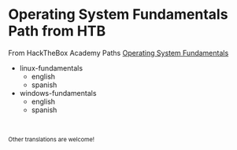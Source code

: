 # Operating System Fundamentals Path from HTB

From HackTheBox Academy Paths
[Operating System Fundamentals](https://academy.hackthebox.com/paths)

- linux-fundamentals
    - english
    - spanish
- windows-fundamentals
    - english
    - spanish

&nbsp;
&nbsp;

<sub>Other translations are welcome!</sub>